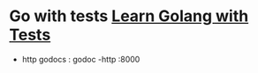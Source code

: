 # Go with tests [Learn Golang with Tests](https://quii.gitbook.io/learn-go-with-tests)

- http godocs : godoc -http :8000
